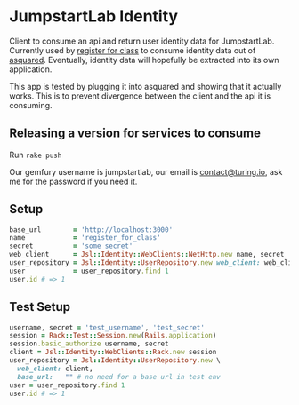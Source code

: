 # JumpstartLab Identity

Client to consume an api and return user identity data for JumpstartLab.
Currently used by [register for class](https://github.com/JumpstartLab/register_for_class)
to consume identity data out of [asquared](https://github.com/JumpstartLab/asquared).
Eventually, identity data will hopefully be extracted into its own application.

This app is tested by plugging it into asquared and showing that it actually works.
This is to prevent divergence between the client and the api it is consuming.

## Releasing a version for services to consume

Run `rake push`

Our gemfury username is jumpstartlab, our email is contact@turing.io,
ask me for the password if you need it.

## Setup

```ruby
base_url        = 'http://localhost:3000'
name            = 'register_for_class'
secret          = 'some secret'
web_client      = Jsl::Identity::WebClients::NetHttp.new name, secret
user_repository = Jsl::Identity::UserRepository.new web_client: web_client, base_url:  base_url
user            = user_repository.find 1
user.id # => 1
```

## Test Setup

```ruby
username, secret = 'test_username', 'test_secret'
session = Rack::Test::Session.new(Rails.application)
session.basic_authorize username, secret
client = Jsl::Identity::WebClients::Rack.new session
user_repository = Jsl::Identity::UserRepository.new \
  web_client: client,
  base_url:   "" # no need for a base url in test env
user = user_repository.find 1
user.id # => 1
```
